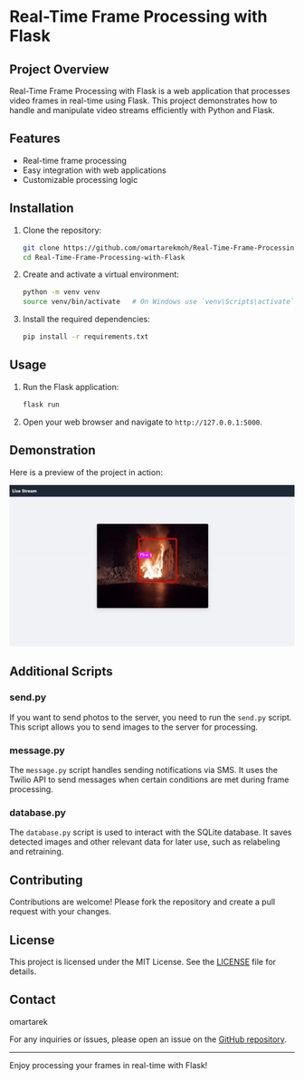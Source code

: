 # Real-Time Frame Processing with Flask

## Project Overview

Real-Time Frame Processing with Flask is a web application that processes video frames in real-time using Flask. This project demonstrates how to handle and manipulate video streams efficiently with Python and Flask.

## Features

- Real-time frame processing
- Easy integration with web applications
- Customizable processing logic

## Installation

1. Clone the repository:
   ```bash
   git clone https://github.com/omartarekmoh/Real-Time-Frame-Processing-with-Flask.git
   cd Real-Time-Frame-Processing-with-Flask
   ```

2. Create and activate a virtual environment:
   ```bash
   python -m venv venv
   source venv/bin/activate   # On Windows use `venv\Scripts\activate`
   ```

3. Install the required dependencies:
   ```bash
   pip install -r requirements.txt
   ```

## Usage

1. Run the Flask application:
   ```bash
   flask run
   ```

2. Open your web browser and navigate to `http://127.0.0.1:5000`.

## Demonstration

Here is a preview of the project in action:

![Project Demo](videos/working.gif)

## Additional Scripts

### send.py

If you want to send photos to the server, you need to run the `send.py` script. This script allows you to send images to the server for processing.

### message.py

The `message.py` script handles sending notifications via SMS. It uses the Twilio API to send messages when certain conditions are met during frame processing.

### database.py

The `database.py` script is used to interact with the SQLite database. It saves detected images and other relevant data for later use, such as relabeling and retraining.

## Contributing

Contributions are welcome! Please fork the repository and create a pull request with your changes.

## License

This project is licensed under the MIT License. See the [LICENSE](LICENSE) file for details.

## Contact
omartarek

For any inquiries or issues, please open an issue on the [GitHub repository](https://github.com/omartarekmoh/Real-Time-Frame-Processing-with-Flask/issues).

---

Enjoy processing your frames in real-time with Flask!
